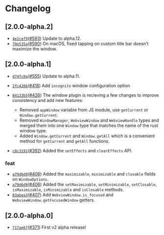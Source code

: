 # Changelog

## \[2.0.0-alpha.2]

-   [`4e2cef9`](https://github.com/tauri-apps/plugins-workspace/commit/4e2cef9b702bbbb9cf4ee17de50791cb21f1b2a4)([#593](https://github.com/tauri-apps/plugins-workspace/pull/593))
    Update to alpha.12.
-   [`70e535a`](https://github.com/tauri-apps/plugins-workspace/commit/70e535abd5410873862fb035b6b66f0fea1edde2)([#590](https://github.com/tauri-apps/plugins-workspace/pull/590))
    On macOS, fixed tapping on custom title bar doesn't maximize the window.

## \[2.0.0-alpha.1]

-   [`d74fc0a`](https://github.com/tauri-apps/plugins-workspace/commit/d74fc0a097996e90a37be8f57d50b7d1f6ca616f)([#555](https://github.com/tauri-apps/plugins-workspace/pull/555))
    Update to alpha.11.
-   [`2fc420b`](https://github.com/tauri-apps/plugins-workspace/commit/2fc420ba375de924f236f5b32d26667f742fcd6b)([#418](https://github.com/tauri-apps/plugins-workspace/pull/418))
    Add `incognito` window configuration option
-   [`84133b5`](https://github.com/tauri-apps/plugins-workspace/commit/84133b57b8c443007c728dd8dbe32b08804009f9)([#426](https://github.com/tauri-apps/plugins-workspace/pull/426))
    The window plugin is recieving a few changes to improve consistency and add
    new features:

    -   Removed `appWindow` variable from JS module, use `getCurrent` or
        `Window.getCurrent`.
    -   Removed `WindowManager`, `WebviewWindow` and `WebviewHandle` types and
        merged them into one `Window` type that matches the name of the rust
        window type.
    -   Added `Window.getCurrent` and `Window.getAll` which is a convenient
        method for `getCurrent` and `getAll` functions.

-   [`c8c3191`](https://github.com/tauri-apps/plugins-workspace/commit/c8c3191565aef518037f9f4519886ca98329fe47)([#392](https://github.com/tauri-apps/plugins-workspace/pull/392))
    Added the `setEffects` and `clearEffects` API.

### feat

-   [`a79d6d9`](https://github.com/tauri-apps/plugins-workspace/commit/a79d6d94bdbf6d1919adff8e65f79240c31d4a14)([#406](https://github.com/tauri-apps/plugins-workspace/pull/406))
    Added the `maximizable`, `minimizable` and `closable` fields on
    `WindowOptions`.
-   [`a79d6d9`](https://github.com/tauri-apps/plugins-workspace/commit/a79d6d94bdbf6d1919adff8e65f79240c31d4a14)([#406](https://github.com/tauri-apps/plugins-workspace/pull/406))
    Added the `setMaximizable`, `setMinimizable`, `setClosable`,
    `isMaximizable`, `isMinimizable` and `isClosable` methods.
-   [`83abea3`](https://github.com/tauri-apps/plugins-workspace/commit/83abea3cae8408ce262f3815c1a6cc506e73c486)([#407](https://github.com/tauri-apps/plugins-workspace/pull/407))
    Add `WebviewWindow.is_focused` and `WebviewWindow.getFocusedWindow` getters.

## \[2.0.0-alpha.0]

-   [`717ae67`](https://github.com/tauri-apps/plugins-workspace/commit/717ae670978feb4492fac1f295998b93f2b9347f)([#371](https://github.com/tauri-apps/plugins-workspace/pull/371))
    First v2 alpha release!
